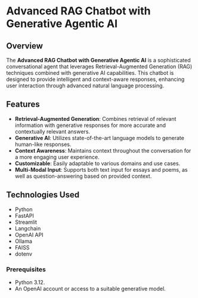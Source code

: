 # Advanced RAG Chatbot with Generative Agentic AI

## Overview

The **Advanced RAG Chatbot with Generative Agentic AI** is a sophisticated conversational agent that leverages Retrieval-Augmented Generation (RAG) techniques combined with generative AI capabilities. This chatbot is designed to provide intelligent and context-aware responses, enhancing user interaction through advanced natural language processing.

## Features

- **Retrieval-Augmented Generation**: Combines retrieval of relevant information with generative responses for more accurate and contextually relevant answers.
- **Generative AI**: Utilizes state-of-the-art language models to generate human-like responses.
- **Context Awareness**: Maintains context throughout the conversation for a more engaging user experience.
- **Customizable**: Easily adaptable to various domains and use cases.
- **Multi-Modal Input**: Supports both text input for essays and poems, as well as question-answering based on provided context.

## Technologies Used

- Python
- FastAPI
- Streamlit
- Langchain
- OpenAI API
- Ollama
- FAISS 
- dotenv 

### Prerequisites

- Python 3.12.
- An OpenAI account or access to a suitable generative model.
